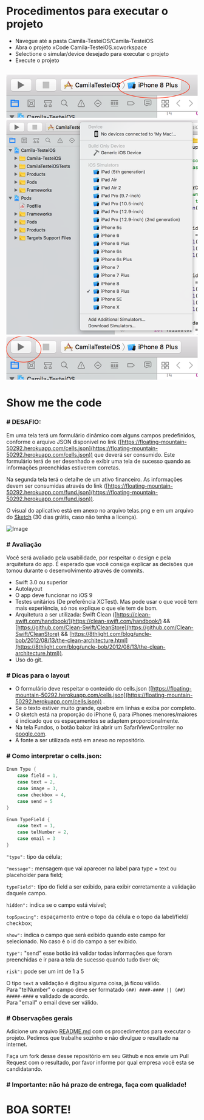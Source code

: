 
# Procedimentos para executar o projeto
- Navegue até a pasta Camila-TesteiOS/Camila-TesteiOS
- Abra o projeto xCode Camila-TesteiOS.xcworkspace
- Selectione o simular/device desejado para executar o projeto 
- Execute o projeto

![clique no seletor](SelectRunTarget.png)
![selecione o target](RunTarget.png)
![Execute o projeto](RunProject.png)
----
# Show me the code

### # DESAFIO:

Em uma tela terá um formulário dinâmico com alguns campos predefinidos, conforme o arquivo JSON disponível no link ([https://floating-mountain-50292.herokuapp.com/cells.json](https://floating-mountain-50292.herokuapp.com/cells.json)) que deverá
  ser consumido. Este formulário terá de ser desenhado e exibir uma tela de sucesso quando as informações preenchidas estiverem corretas.

Na segunda tela terá o detalhe de um ativo financeiro. As informações devem ser consumidas através do link ([https://floating-mountain-50292.herokuapp.com/fund.json](https://floating-mountain-50292.herokuapp.com/fund.json)).

O visual do aplicativo está em anexo no arquivo telas.png e em um arquivo do [Sketch](https://www.sketchapp.com) (30 dias grátis, caso não tenha a licença).

![Image](https://floating-mountain-50292.herokuapp.com/telas.png)


### # Avaliação

Você será avaliado pela usabilidade, por respeitar o design e pela arquitetura do app. É esperado que você consiga explicar as decisões que tomou durante o desenvolvimento através de commits.

* Swift 3.0 ou superior
* Autolayout
* O app deve funcionar no iOS 9
* Testes unitários (De preferência XCTest). Mas pode usar o que você tem mais experiência, só nos explique o que ele tem de bom.
* Arquitetura a ser utilizada: Swift Clean ([https://clean-swift.com/handbook/](https://clean-swift.com/handbook/) && [https://github.com/Clean-Swift/CleanStore](https://github.com/Clean-Swift/CleanStore) && [https://8thlight.com/blog/uncle-bob/2012/08/13/the-clean-architecture.html](https://8thlight.com/blog/uncle-bob/2012/08/13/the-clean-architecture.html)).
* Uso do git.

### # Dicas para o layout

* O formulário deve respeitar o conteúdo do cells.json ([https://floating-mountain-50292.herokuapp.com/cells.json](https://floating-mountain-50292.herokuapp.com/cells.json)) .
* Se o texto estiver muito grande, quebre em linhas e exiba por completo.
* O sketch está na proporção do iPhone 6, para iPhones menores/maiores é indicado que os espaçamentos se adaptem proporcionalmente.
* Na tela Fundos, o botão baixar irá abrir um SafariViewController no [google.com](http://google.com).
* A fonte a ser utilizada está em anexo no repositório.

### # Como interpretar o cells.json:

```Swift
Enum Type {
    case field = 1,
    case text = 2,
    case image = 3,
    case checkbox = 4,
    case send = 5
}
```

```Swift
Enum TypeField {
    case text = 1,
    case telNumber = 2,
    case email = 3
}
```

`"type":` tipo da célula;

`"message":` mensagem que vai aparecer na label para type = text ou placeholder para field;

`typeField":` tipo do field a ser exibido, para exibir corretamente a validação daquele campo.

`hidden":` indica se o campo está visível;

`topSpacing":` espaçamento entre o topo da célula e o topo da label/field/ checkbox;

`show":` indica o campo que será exibido quando este campo for selecionado. No caso é o id do campo a ser exibido.

`type":` "send" esse botão irá validar todas informações que foram preenchidas e ir para a tela de sucesso quando tudo tiver ok;

`risk":` pode ser um int de 1 a 5

O tipo `text` a validação é digitou alguma coisa, já ficou válido.<br>
Para "telNumber" o campo deve ser formatado `(##) ####-#### || (##) #####-####` e validado de acordo.<br>
Para "email" o email deve ser válido.

### # Observações gerais

Adicione um arquivo [README.md](http://README.md) com os procedimentos para executar o projeto.
Pedimos que trabalhe sozinho e não divulgue o resultado na internet.

Faça um fork desse desse repositório em seu Github e nos envie um Pull Request com o resultado, por favor informe por qual empresa você esta se candidatando.

### # Importante: não há prazo de entrega, faça com qualidade!

# BOA SORTE!
